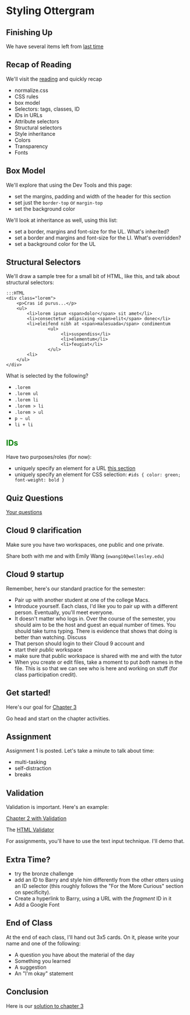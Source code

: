 # Styling Ottergram

## Finishing Up

We have several items left from [last time](../L02/)

## Recap of Reading

We'll visit the [reading](../../reading/ch03.html) and quickly recap

* normalize.css
* CSS rules
* box model
* Selectors: tags, classes, ID
* IDs in URLs
* Attribute selectors
* Structural selectors
* Style inheritance
* Colors
* Transparency
* Fonts

## Box Model

We'll explore that using the Dev Tools and this page:

* set the margins, padding and width of the header for this section
* set just the `border-top` or `margin-top`
* set the background color

We'll look at inheritance as well, using this list:

* set a border, margins and font-size for the UL. What's inherited?
* set a border and margins and font-size for the LI. What's overridden?
* set a background color for the UL

## Structural Selectors

We'll draw a sample tree for a small bit of HTML, like this, and talk about structural selectors:

```
:::HTML
<div class="lorem">
    <p>Cras id purus...</p>
    <ul>
        <li>lorem ipsum <span>dolor</span> sit amet</li>
        <li>consectetur adipsixing <span>elit</span> donec</li>
        <li>eleifend nibh at <span>malesuada</span> condimentum
                <ul>
                     <li>suspendiss</li>
                     <li>elementum</li>
                     <li>feugiat</li>
                </ul>
        <li>
    </ul>
</div>
```

What is selected by the following?

* `.lorem`
* `.lorem ul`
* `.lorem li`
* `.lorem > li`
* `.lorem > ul`
* `p ~ ul`
* `li + li`

<style>
#ids { color: green; font-weight: bold }
</style>

## IDs

Have two purposes/roles (for now):

* uniquely specify an element for a URL [this section](#ids)
* uniquely specify an element for CSS selection:  `#ids { color: green; font-weight: bold }`


## Quiz Questions

[Your questions](../../quizzes/quiz02.html)

## Cloud 9 clarification

Make sure you have two workspaces, one public and one private.

Share both with me and with Emily Wang (`ewang10@wellesley.edu`)

## Cloud 9 startup

Remember, here's our standard practice for the semester:

* Pair up with another student at one of the college Macs. 
* Introduce yourself. Each class, I'd like you to pair up with a different person.
Eventually, you'll meet everyone.
* It doesn't matter who logs in. Over the course of the semester, you should aim
to be the host and guest an equal number of times. You should take turns typing. There is evidence that shows that doing is better than watching.  Discuss 
* That person should login to their Cloud 9 account and
* start their *public* workspace
* make sure that public workspace is shared with me and with the tutor
* When you create or edit files, take a moment to put *both* names in the file. This is so that we can see who is here and working on stuff (for class participation credit).

## Get started!

Here's our goal for [Chapter 3](https://sample-scottdanderson.c9users.io/front-end-dev-resources/book-solutions/Chapter-03/ottergram/index.html)

Go head and start on the chapter activities.

## Assignment

Assignment 1 is posted. Let's take a minute to talk about time:

* multi-tasking
* self-distraction
* breaks

## Validation

Validation is important. Here's an example:

[Chapter 2 with Validation](https://sample-scottdanderson.c9users.io/front-end-dev-resources/book-solutions/Chapter-02/ottergram/index-w-validation.html)

The [HTML Validator](https://validator.w3.org/nu/)

For assignments, you'll have to use the text input technique. I'll demo
that.

## Extra Time?

* try the bronze challenge
* add an ID to Barry and style him differently from the other otters using an ID selector
(this roughly follows the "For the More Curious" section on specificity).
* Create a hyperlink to Barry, using a URL with the *fragment* ID in it
* Add a Google Font

## End of Class

At the end of each class, I'll hand out 3x5 cards. On it, please write
your name and one of the following:

* A question you have about the material of the day
* Something you learned
* A suggestion
* An "I'm okay" statement

## Conclusion

Here is our [solution to chapter
  3](https://sample-scottdanderson.c9users.io/front-end-dev-resources/book-solutions/Chapter-03/ottergram/index.html)


